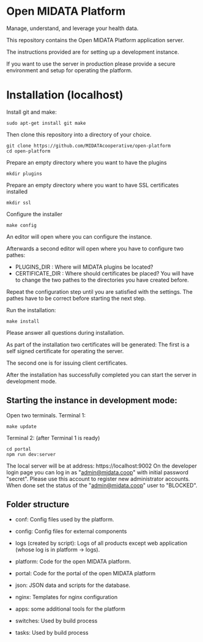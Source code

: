 Open MIDATA Platform
====================

Manage, understand, and leverage your health data.

This repository contains the Open MIDATA Platform application server.

The instructions provided are for setting up a development instance.

If you want to use the server in production please provide a secure environment 
and setup for operating the platform. 

Installation (localhost)
===========================

Install git and make:
```
sudo apt-get install git make
```

Then clone this repository into a directory of your choice. 
```
git clone https://github.com/MIDATAcooperative/open-platform
cd open-platform
```

Prepare an empty directory where you want to have the plugins
```
mkdir plugins
```

Prepare an empty directory where you want to have SSL certificates installed
```
mkdir ssl
```

Configure the installer
```
make config
```
An editor will open where you can configure the instance.

Afterwards a second editor will open where you have to configure two pathes:
- PLUGINS_DIR : Where will MIDATA plugins be located?
- CERTIFICATE_DIR : Where should certificates be placed?
You will have to change the two pathes to the directories you have created before.

Repeat the configuration step until you are satisfied with the settings.
The pathes have to be correct before starting the next step.

Run the installation:
```
make install
```
Please answer all questions during installation.

As part of the installation two certificates will be generated:
The first is a self signed certificate for operating the server.

The second one is for issuing client certificates.

After the installation has successfully completed you can start the server in development mode.
 

Starting the instance in development mode:
------
Open two terminals.
Terminal 1:
```
make update
```

Terminal 2: (after Terminal 1 is ready)
```
cd portal
npm run dev:server
```

The local server will be at address: https://localhost:9002
On the developer login page you can log in as "admin@midata.coop" with initial password "secret".
Please use this account to register new administrator accounts. 
When done set the status of the "admin@midata.coop" user to "BLOCKED".

Folder structure
----------------

- conf: Config files used by the platform.
- config: Config files for external components
- logs (created by script): Logs of all products except web application (whose log is in platform -> logs).
- platform: Code for the open MIDATA platform.
- portal: Code for the portal of the open MIDATA platform
- json: JSON data and scripts for the database.
- nginx: Templates for nginx configuration
- apps: some additional tools for the platform

- switches: Used by build process
- tasks: Used by build process